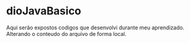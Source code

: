 # dioJavaBasico
Aqui serão expostos codigos que desenvolvi durante meu aprendizado.
Alterando o conteudo do arquivo de forma local.